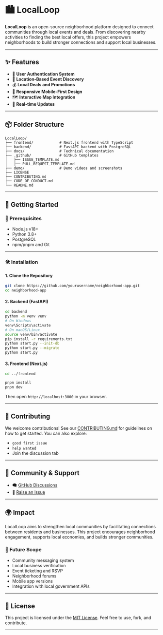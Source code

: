 # 🏙️ LocalLoop

**LocalLoop** is an open-source neighborhood platform designed to connect communities through local events and deals. From discovering nearby activities to finding the best local offers, this project empowers neighborhoods to build stronger connections and support local businesses.

---

## ✨ Features

- 🔐 **User Authentication System**
- 📍 **Location-Based Event Discovery**
- 💰 **Local Deals and Promotions**
- 📱 **Responsive Mobile-First Design**
- 🗺️ **Interactive Map Integration**
- 🔄 **Real-time Updates**

---

## 📦 Folder Structure

```
LocalLoop/
├── frontend/            # Next.js frontend with TypeScript
├── backend/             # FastAPI backend with PostgreSQL
├── docs/                # Technical documentation
├── .github/             # GitHub templates
│   ├── ISSUE_TEMPLATE.md
│   ├── PULL_REQUEST_TEMPLATE.md
├── demo/                # Demo videos and screenshots
├── LICENSE
├── CONTRIBUTING.md
├── CODE_OF_CONDUCT.md
└── README.md
```

---

## 🚀 Getting Started

### 🧰 Prerequisites

- Node.js v18+
- Python 3.8+
- PostgreSQL
- npm/pnpm and Git

---

### 🛠️ Installation

#### 1. Clone the Repository

```bash
git clone https://github.com/yourusername/neighborhood-app.git
cd neighborhood-app
```

#### 2. Backend (FastAPI)

```bash
cd backend
python -m venv venv
# On Windows
venv\Scripts\activate
# On macOS/Linux
source venv/bin/activate
pip install -r requirements.txt
python start.py --init-db
python start.py --migrate
python start.py
```

#### 3. Frontend (Next.js)

```bash
cd ../frontend

pnpm install
pnpm dev
```

Then open `http://localhost:3000` in your browser.

---

## 🤝 Contributing

We welcome contributions! See our [CONTRIBUTING.md](./CONTRIBUTING.md) for guidelines on how to get started. You can also explore:

- `good first issue`
- `help wanted`
- Join the discussion tab

---

## 📢 Community & Support

- 🗨️ [GitHub Discussions](https://github.com/SarthakRawat-1/localloop/discussions)
- 🐞 [Raise an Issue](https://github.com/SarthakRawat-1/localloop/issues)

---

## 🌍 Impact

LocalLoop aims to strengthen local communities by facilitating connections between residents and businesses. This project encourages neighborhood engagement, supports local economies, and builds stronger communities.

### 🔮 Future Scope

- Community messaging system
- Local business verification
- Event ticketing and RSVP
- Neighborhood forums
- Mobile app versions
- Integration with local government APIs

---

## 📄 License

This project is licensed under the [MIT License](./LICENSE). Feel free to use, fork, and contribute.

---
